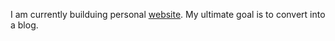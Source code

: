I am currently builduing personal [website](https://moni2096.github.io/). My ultimate goal is to convert into a blog.

